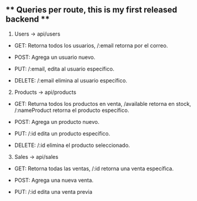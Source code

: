## ** Queries per route, this is my first released backend **

1. Users -> api/users

- GET: Retorna todos los usuarios, /:email retorna por el correo.

- POST: Agrega un usuario nuevo.

- PUT: /:email, edita al usuario específico.

- DELETE: /:email elimina al usuario específico.

2. Products -> api/products

- GET: Returna todos los productos en venta, /available retorna en stock, /:nameProduct retorna el producto específico.

- POST: Agrega un producto nuevo.

- PUT: /:id edita un producto específico.

- DELETE: /:id elimina el producto seleccionado.

3. Sales -> api/sales

- GET: Retorna todas las ventas, /:id retorna una venta específica.

- POST: Agrega una nueva venta.

- PUT: /:id edita una venta previa
